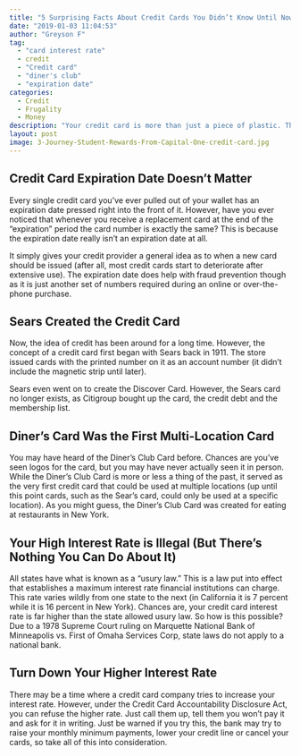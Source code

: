 ```yaml
---
title: "5 Surprising Facts About Credit Cards You Didn’t Know Until Now"
date: "2019-01-03 11:04:53"
author: "Greyson F"
tag:
  - "card interest rate"
  - credit
  - "Credit card"
  - "diner's club"
  - "expiration date"
categories:
  - Credit
  - Frugality
  - Money
description: "Your credit card is more than just a piece of plastic. There are some impressive features that go along with it. Here are 5 incredible facts you should know."
layout: post
image: 3-Journey-Student-Rewards-From-Capital-One-credit-card.jpg
---
```


## Credit Card Expiration Date Doesn’t Matter

Every single credit card you’ve ever pulled out of your wallet has an expiration date pressed right into the front of it. However, have you ever noticed that whenever you receive a replacement card at the end of the “expiration” period the card number is exactly the same? This is because the expiration date really isn’t an expiration date at all.

It simply gives your credit provider a general idea as to when a new card should be issued (after all, most credit cards start to deteriorate after extensive use). The expiration date does help with fraud prevention though as it is just another set of numbers required during an online or over-the-phone purchase.

## Sears Created the Credit Card

Now, the idea of credit has been around for a long time. However, the concept of a credit card first began with Sears back in 1911. The store issued cards with the printed number on it as an account number (it didn’t include the magnetic strip until later).

Sears even went on to create the Discover Card. However, the Sears card no longer exists, as Citigroup bought up the card, the credit debt and the membership list.

## Diner’s Card Was the First Multi-Location Card

You may have heard of the Diner’s Club Card before. Chances are you’ve seen logos for the card, but you may have never actually seen it in person. While the Diner’s Club Card is more or less a thing of the past, it served as the very first credit card that could be used at multiple locations (up until this point cards, such as the Sear’s card, could only be used at a specific location). As you might guess, the Diner’s Club Card was created for eating at restaurants in New York.

## Your High Interest Rate is Illegal (But There’s Nothing You Can Do About It)

All states have what is known as a “usury law.” This is a law put into effect that establishes a maximum interest rate financial institutions can charge. This rate varies wildly from one state to the next (in California it is 7 percent while it is 16 percent in New York). Chances are, your credit card interest rate is far higher than the state allowed usury law. So how is this possible? Due to a 1978 Supreme Court ruling on Marquette National Bank of Minneapolis vs. First of Omaha Services Corp, state laws do not apply to a national bank.

## Turn Down Your Higher Interest Rate

There may be a time where a credit card company tries to increase your interest rate. However, under the Credit Card Accountability Disclosure Act, you can refuse the higher rate. Just call them up, tell them you won’t pay it and ask for it in writing. Just be warned if you try this, the bank may try to raise your monthly minimum payments, lower your credit line or cancel your cards, so take all of this into consideration.
